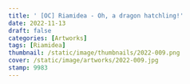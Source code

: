 ```yaml
---
title: ' [OC] Riamidea - Oh, a dragon hatchling!'
date: 2022-11-13
draft: false
categories: [Artworks]
tags: [Riamidea]
thumbnail: /static/image/thumbnails/2022-009.png
cover: /static/image/artworks/2022-009.jpg
stamp: 9983
---
```


